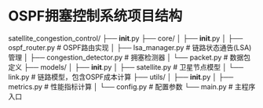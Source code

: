 # OSPF拥塞控制系统项目结构
satellite_congestion_control/
├── __init__.py
├── core/
│   ├── __init__.py
│   ├── ospf_router.py            # OSPF路由实现
│   ├── lsa_manager.py            # 链路状态通告(LSA)管理
│   ├── congestion_detector.py    # 拥塞检测器
│   └── packet.py                 # 数据包定义
├── models/
│   ├── __init__.py
│   ├── satellite.py              # 卫星节点模型
│   └── link.py                   # 链路模型，包含OSPF成本计算
├── utils/
│   ├── __init__.py
│   ├── metrics.py                # 性能指标计算
│   └── config.py                 # 配置参数
└── main.py                       # 主程序入口
